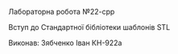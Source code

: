 Лабораторна робота №22-сpp

Вступ до Стандартної бібліотеки шаблонів STL

Виконав: Зябченко Іван КН-922а
